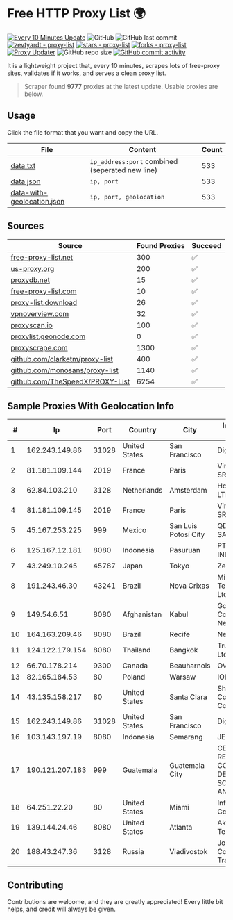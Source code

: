
# Free HTTP Proxy List 🌍

[![Every 10 Minutes Update](https://github.com/mertguvencli/http-proxy-list/actions/workflows/main.yml/badge.svg?branch=main)](https://github.com/mertguvencli/http-proxy-list/actions/workflows/main.yml)
![GitHub](https://img.shields.io/github/license/mertguvencli/http-proxy-list)
![GitHub last commit](https://img.shields.io/github/last-commit/mertguvencli/http-proxy-list)
[![zevtyardt - proxy-list](https://img.shields.io/static/v1?label=zevtyardt&message=proxy-list&color=blue&logo=github)](https://github.com/zevtyardt/proxy-list "Go to GitHub repo")
[![stars - proxy-list](https://img.shields.io/github/stars/zevtyardt/proxy-list?style=social)](https://github.com/zevtyardt/proxy-list)
[![forks - proxy-list](https://img.shields.io/github/forks/zevtyardt/proxy-list?style=social)](https://github.com/zevtyardt/proxy-list)
[![Proxy Updater](https://github.com/zevtyardt/proxy-list/workflows/Proxy%20Updater/badge.svg)](https://github.com/zevtyardt/proxy-list/actions?query=workflow:"Proxy+Updater")
![GitHub repo size](https://img.shields.io/github/repo-size/zevtyardt/proxy-list)
[![GitHub commit activity](https://img.shields.io/github/commit-activity/m/zevtyardt/proxy-list?logo=commits)](https://github.com/zevtyardt/proxy-list/commits/main)

It is a lightweight project that, every 10 minutes, scrapes lots of free-proxy sites, validates if it works, and serves a clean proxy list.

> Scraper found **9777** proxies at the latest update. Usable proxies are below.

## Usage

Click the file format that you want and copy the URL.

|File|Content|Count|
|----|-------|-----|
|[data.txt](https://raw.githubusercontent.com/mertguvencli/http-proxy-list/main/proxy-list/data.txt)|`ip_address:port` combined (seperated new line)|533|
|[data.json](https://raw.githubusercontent.com/mertguvencli/http-proxy-list/main/proxy-list/data.json)|`ip, port`|533|
|[data-with-geolocation.json](https://raw.githubusercontent.com/mertguvencli/http-proxy-list/main/proxy-list/data-with-geolocation.json)|`ip, port, geolocation`|533|

## Sources

|Source|Found Proxies|Succeed|
|------|-------------|-------|
|[free-proxy-list.net](https://free-proxy-list.net)|300|✅|
|[us-proxy.org](https://www.us-proxy.org)|200|✅|
|[proxydb.net](http://proxydb.net)|15|✅|
|[free-proxy-list.com](https://free-proxy-list.com/?page=&port=&type%5B%5D=http&type%5B%5D=https&up_time=0&search=Search)|10|✅|
|[proxy-list.download](https://www.proxy-list.download/HTTP)|26|✅|
|[vpnoverview.com](https://vpnoverview.com/privacy/anonymous-browsing/free-proxy-servers)|32|✅|
|[proxyscan.io](https://www.proxyscan.io)|100|✅|
|[proxylist.geonode.com](https://proxylist.geonode.com/api/proxy-list?limit=300&page=1&sort_by=lastChecked&sort_type=desc&protocols=http,https)|0|✅|
|[proxyscrape.com](https://api.proxyscrape.com/v2/?request=displayproxies&protocol=http&timeout=10000&country=all&ssl=all&anonymity=all)|1300|✅|
|[github.com/clarketm/proxy-list](https://raw.githubusercontent.com/clarketm/proxy-list/master/proxy-list-raw.txt)|400|✅|
|[github.com/monosans/proxy-list](https://raw.githubusercontent.com/monosans/proxy-list/main/proxies/http.txt)|1140|✅|
|[github.com/TheSpeedX/PROXY-List](https://raw.githubusercontent.com/TheSpeedX/PROXY-List/master/http.txt)|6254|✅|


## Sample Proxies With Geolocation Info

|#|Ip|Port|Country|City|Internet Service Provider|
|-|--|----|-------|----|-------------------------|
|1|162.243.149.86|31028|United States|San Francisco|DigitalOcean, LLC|
|2|81.181.109.144|2019|France|Paris|Virtono Networks SRL|
|3|62.84.103.210|3128|Netherlands|Amsterdam|Hosting technology LTD|
|4|81.181.109.145|2019|France|Paris|Virtono Networks SRL|
|5|45.167.253.225|999|Mexico|San Luis Potosí City|QDS NETWORKS SA DE CV|
|6|125.167.12.181|8080|Indonesia|Pasuruan|PT. TELKOM INDONESIA|
|7|43.249.10.245|45787|Japan|Tokyo|Zenlayer Inc|
|8|191.243.46.30|43241|Brazil|Nova Crixas|Microturbo Telecomunicacoes Ltda-me|
|9|149.54.6.51|8080|Afghanistan|Kabul|Government Communications Network|
|10|164.163.209.46|8080|Brazil|Recife|Netbits Brasil|
|11|124.122.179.154|8080|Thailand|Bangkok|True Internet Co., Ltd.|
|12|66.70.178.214|9300|Canada|Beauharnois|OVH SAS|
|13|82.165.184.53|80|Poland|Warsaw|IONOS SE|
|14|43.135.158.217|80|United States|Santa Clara|Shenzhen Tencent Computer Systems Company Limited|
|15|162.243.149.86|31028|United States|San Francisco|DigitalOcean, LLC|
|16|103.143.197.19|8080|Indonesia|Semarang|JERNIHNETWORK|
|17|190.121.207.183|999|Guatemala|Guatemala City|CENTRAL DE REDES Y COMUNICACIONES DE GUATEMALA, SOCIEDAD ANONIMA|
|18|64.251.22.20|80|United States|Miami|Infolink Global Corporation|
|19|139.144.24.46|8080|United States|Atlanta|Akamai Technologies, Inc.|
|20|188.43.247.36|3128|Russia|Vladivostok|Joint Stock Company TransTeleCom|



## Contributing

Contributions are welcome, and they are greatly appreciated! Every
little bit helps, and credit will always be given.

